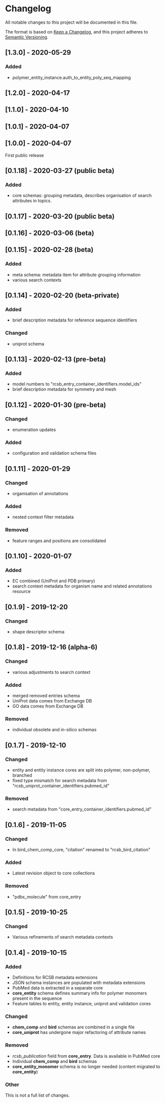 # Changelog
All notable changes to this project will be documented in this file.

The format is based on [Keep a Changelog](https://keepachangelog.com/en/1.0.0/),
and this project adheres to [Semantic Versioning](https://semver.org/spec/v2.0.0.html).

## [1.3.0] - 2020-05-29
### Added
- polymer_entity_instance.auth_to_entity_poly_seq_mapping

## [1.2.0] - 2020-04-17

## [1.1.0] - 2020-04-10

## [1.0.1] - 2020-04-07

## [1.0.0] - 2020-04-07
First public release

## [0.1.18] - 2020-03-27 (public beta)
### Added
- core schemas: grouping metadata, describes organisation of search attributes in topics. 

## [0.1.17] - 2020-03-20 (public beta)

## [0.1.16] - 2020-03-06 (beta)

## [0.1.15] - 2020-02-28 (beta)

### Added
- meta schema: metadata item for attribute grouping information
- various search contexts

## [0.1.14] - 2020-02-20 (beta-private)

### Added
- brief description metadata for reference sequence identifiers

### Changed
- uniprot schema

## [0.1.13] - 2020-02-13 (pre-beta)

### Added
- model numbers to "rcsb_entry_container_identifiers.model_ids"
- brief description metadata for symmetry and mesh

## [0.1.12] - 2020-01-30 (pre-beta)
### Changed
- enumeration updates

### Added
- configuration and validation schema files

## [0.1.11] - 2020-01-29
### Changed
- organisation of annotations

### Added
- nested context filter metadata

### Removed
- feature ranges and positions are consolidated


## [0.1.10] - 2020-01-07
### Added
- EC combined (UniProt and PDB primary)
- search context metadata for organism name and related annotations resource


## [0.1.9] - 2019-12-20
### Changed
- shape descriptor schema


## [0.1.8] - 2019-12-16 (alpha-6)

### Changed
- various adjustments to search context

### Added
- merged removed entries schema
- UniProt data comes from Exchange DB
- GO data comes from Exchange DB

### Removed
- individual obsolete and in-silico schemas


## [0.1.7] - 2019-12-10

### Changed
- entity and entity instance cores are split into polymer, non-polymer, branched
- fixed type mismatch for search metadata from "rcsb_uniprot_container_identifiers.pubmed_id"

### Removed
- search metadata from "core_entry_container_identifiers.pubmed_id"


## [0.1.6] - 2019-11-05

### Changed
- In bird_chem_comp_core, "citation" renamed to "rcsb_bird_citation"

### Added
- Latest revision object to core collections

### Removed
- "pdbx_molecule" from core_entry

## [0.1.5] - 2019-10-25

### Changed
- Various refinements of search metadata contexts


## [0.1.4] - 2019-10-15

### Added
- Definitions for RCSB metadata extensions
- JSON schema instances are populated with metadata extensions 
- PubMed data is extracted in a separate core
- __core_entity__ schema defines summary info for polymer monomers present in the sequence
- Feature tables to entity, entity instance, uniprot and validation cores

### Changed
- __chem_comp__ and  __bird__ schemas are combined in a single file
- __core_uniprot__ has undergone major refactoring of attribute names 

### Removed
- _rcsb_publication_ field from __core_entry__. Data is available in PubMed core
- Individual __chem_comp__ and  __bird__ schemas
- __core_entity_monomer__ schema is no longer needed (content migrated to __core_entity__)

### Other
This is not a full list of changes.
